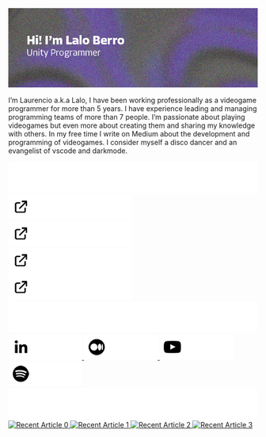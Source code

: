 <img src="https://raw.githubusercontent.com/LaloBerro/LaloBerro/main/Banner.png" alt="">

I’m Laurencio a.k.a Lalo, I have been working professionally as a videogame programmer for more than 5 years. I have experience leading and managing programming teams of more than 7 people. I’m passionate about playing videogames but even more about creating them and sharing my knowledge with others. In my free time I write on Medium about the development and programming of videogames. I consider myself a disco dancer and an evangelist of vscode and darkmode. 


<img src="https://raw.githubusercontent.com/LaloBerro/LaloBerro/main/Title.png" alt="">

<div id="Gits1" align="left">
  <a href="https://github.com/LaloBerro/UPM-GitDependecyResolver">
    <img src="https://raw.githubusercontent.com/LaloBerro/LaloBerro/main/Button1.png" alt="LinkedIn Badge"/>
  </a>
  
  <a href="https://github.com/LaloBerro/UPM-MVVMFramework">
    <img src="https://raw.githubusercontent.com/LaloBerro/LaloBerro/main/Button2.png" alt="Medium Badge"/>
  </a>
  
  <a href="https://github.com/LaloBerro/MVP-LoginExample">
    <img src="https://raw.githubusercontent.com/LaloBerro/LaloBerro/main/Button3.png" alt="Medium Badge"/>
  </a>
  
  <a href="https://github.com/LaloBerro/UnityPackageTemplate">
    <img src="https://raw.githubusercontent.com/LaloBerro/LaloBerro/main/Button4.png" alt="Medium Badge"/>
  </a>
</div>

<img src="https://raw.githubusercontent.com/LaloBerro/LaloBerro/main/TitleFollow.png" alt="">

<div id="Networks" align="left">
  <a href="https://www.linkedin.com/in/laurencioberro/">
    <img src="https://raw.githubusercontent.com/LaloBerro/LaloBerro/main/ButtonsNetworks1.png" alt="LinkedIn Badge"/>
  </a>
  
  <a href="https://medium.com/@laurencioberro">
    <img src="https://raw.githubusercontent.com/LaloBerro/LaloBerro/main/ButtonsNetworks2.png" alt="Medium Badge"/>
  </a>
  
  <a href="https://www.youtube.com/playlist?list=PLcWV4eLgx7dSaFFyVy95kqcj-OUkk5O8i">
    <img src="https://raw.githubusercontent.com/LaloBerro/LaloBerro/main/ButtonsNetworks3.png" alt="Medium Badge"/>
  </a>
  
  <a href="https://open.spotify.com/user/laloberro?si=0bbe7659ae394a2d">
    <img src="https://raw.githubusercontent.com/LaloBerro/LaloBerro/main/ButtonsNetworks4.png" alt="Medium Badge"/>
  </a>
</div>

<img src="https://raw.githubusercontent.com/LaloBerro/LaloBerro/main/TitleArticles.png" alt="">
    
<div id="Articles" align="left">
<a target="_blank" href="https://github-readme-medium-recent-article.vercel.app/medium/@laurencioberro/0">
  <img src="https://github-readme-medium-recent-article.vercel.app/medium/@laurencioberro/0" alt="Recent Article 0" width="400"> 
  
  <a target="_blank" href="https://github-readme-medium-recent-article.vercel.app/medium/@laurencioberro/1">
  <img src="https://github-readme-medium-recent-article.vercel.app/medium/@laurencioberro/1" alt="Recent Article 1" width="400"> 
    
      
  <a target="_blank" href="https://github-readme-medium-recent-article.vercel.app/medium/@laurencioberro/2">
  <img src="https://github-readme-medium-recent-article.vercel.app/medium/@laurencioberro/2" alt="Recent Article 2" width="400"> 
    
      
  <a target="_blank" href="https://github-readme-medium-recent-article.vercel.app/medium/@laurencioberro/3">
  <img src="https://github-readme-medium-recent-article.vercel.app/medium/@laurencioberro/3" alt="Recent Article 3" width="400"> 
    
    
</div>
